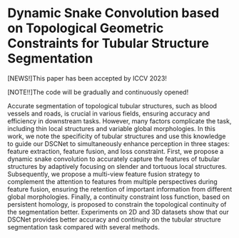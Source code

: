 # Dynamic Snake Convolution based on Topological Geometric Constraints for Tubular Structure Segmentation

[NEWS!]This paper has been accepted by ICCV 2023!

[NOTE!!]The code will be gradually and continuously opened!

  Accurate segmentation of topological tubular structures, such as blood vessels and roads, is crucial in various fields, ensuring accuracy and efficiency in downstream tasks. However, many factors complicate the task, including thin local structures and variable global morphologies. In this work, we note the specificity of tubular structures and use this knowledge to guide our DSCNet to simultaneously enhance perception in three stages: feature extraction, feature fusion, and loss constraint. First, we propose a dynamic snake convolution to accurately capture the features of tubular structures by adaptively focusing on slender and tortuous local structures. Subsequently, we propose a multi-view feature fusion strategy to complement the attention to features from multiple perspectives during feature fusion, ensuring the retention of important information from different global morphologies. Finally, a continuity constraint loss function, based on persistent homology, is proposed to constrain the topological continuity of the segmentation better. Experiments on 2D and 3D datasets show that our DSCNet provides better accuracy and continuity on the tubular structure segmentation task compared with several methods.

## 
